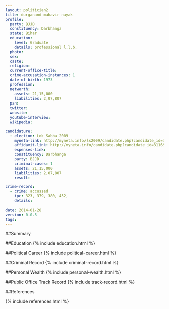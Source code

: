 ```yaml
---
layout: politician2
title: durganand mahavir nayak
profile: 
  party: BJJD
  constituency: Darbhanga
  state: Bihar
  education: 
    level: Graduate
    details: professional l.l.b.
  photo: 
  sex: 
  caste: 
  religion: 
  current-office-title: 
  crime-accusation-instances: 1
  date-of-birth: 1973
  profession: 
  networth: 
    assets: 21,15,000
    liabilities: 2,07,807
  pan: 
  twitter: 
  website: 
  youtube-interview: 
  wikipedia: 

candidature: 
  - election: Lok Sabha 2009
    myneta-link: http://myneta.info/ls2009/candidate.php?candidate_id=3116
    affidavit-link: http://myneta.info/candidate.php?candidate_id=3116&scan=original
    expenses-link: 
    constituency: Darbhanga 
    party: BJJD
    criminal-cases: 1
    assets: 21,15,000
    liabilities: 2,07,807
    result:  

crime-record: 
  - crime: accussed
    ipc: 323, 379, 380, 452,
    details:  

date: 2014-01-28
version: 0.0.5
tags: 
---
```

##Summary


##Education
{% include education.html %}


##Political Career
{% include political-career.html %}


##Criminal Record
{% include criminal-record.html %}


##Personal Wealth
{% include personal-wealth.html %}


##Public Office Track Record
{% include track-record.html %}


##References


{% include references.html %}